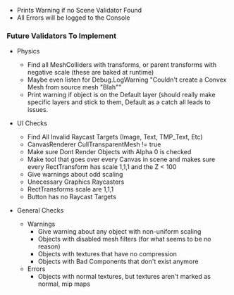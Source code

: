 
* Prints Warning if no Scene Validator Found
* All Errors will be logged to the Console

### Future Validators To Implement

* Physics
  * Find all MeshColliders with transforms, or parent transforms with negative scale (these are baked at runtime)
  * Maybe even listen for Debug.LogWarning "Couldn't create a Convex Mesh from source mesh "Blah""
  * Print warning if object is on the Default layer (should really make specific layers and stick to them, Default
    as a catch all leads to issues.
  
* UI Checks
  * Find All Invalid Raycast Targets (Image, Text, TMP_Text, Etc)
  * CanvasRenderer CullTransparentMesh != true
  * Make sure Dont Render Objects with Alpha 0 is checked
  * Make tool that goes over every Canvas in scene and makes sure every RectTransform has scale 1,1,1 and the Z < 100
  * Give warnings about odd scaling
  * Unecessary Graphics Raycasters
  * RectTransforms scale are 1,1,1
  * Button has no Raycast Targets
  
* General Checks
  * Warnings
    * Give warning about any object with non-uniform scaling
    * Objects with disabled mesh filters (for what seems to be no reason)
    * Objects with textures that have no compression
	* Objects with Bad Components that don't exist anymore
  * Errors
    * Objects with normal textures, but textures aren't marked as normal, mip maps
	
	